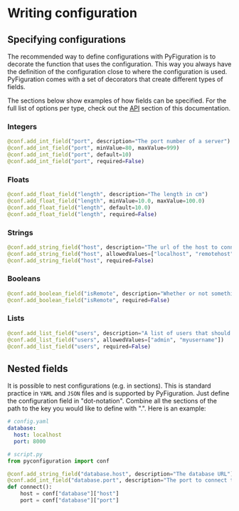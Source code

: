 # Writing configuration

## Specifying configurations
The recommended way to define configurations with PyFiguration is to decorate the function that uses the configuration. This way you always have the definition of the configuration close to where the configuration is used. PyFiguration comes with a set of decorators that create different types of fields.

The sections below show examples of how fields can be specified. For the full list of options per type, check out the [API](api) section of this documentation.

### Integers
```python
@conf.add_int_field("port", description="The port number of a server")
@conf.add_int_field("port", minValue=80, maxValue=999)
@conf.add_int_field("port", default=10)
@conf.add_int_field("port", required=False)
```

### Floats
```python
@conf.add_float_field("length", description="The length in cm")
@conf.add_float_field("length", minValue=10.0, maxValue=100.0)
@conf.add_float_field("length", default=10.0)
@conf.add_float_field("length", required=False)
```

### Strings
```python
@conf.add_string_field("host", description="The url of the host to connect to")
@conf.add_string_field("host", allowedValues=["localhost", "remotehost"])
@conf.add_string_field("host", required=False)
```

### Booleans
```python
@conf.add_boolean_field("isRemote", description="Whether or not something is true")
@conf.add_boolean_field("isRemote", required=False)
```

### Lists
```python
@conf.add_list_field("users", description="A list of users that should have access")
@conf.add_list_field("users", allowedValues=["admin", "myusername"])
@conf.add_list_field("users", required=False)
```

## Nested fields
It is possible to nest configurations (e.g. in sections). This is standard practice in `YAML` and `JSON` files and is supported by PyFiguration. Just define the configuration field in "dot-notation". Combine all the sections of the path to the key you would like to define with ".". Here is an example:

```yaml
# config.yaml
database:
  host: localhost
  port: 8000
```

```python
# script.py
from pyconfiguration import conf

@conf.add_string_field("database.host", description="The database URL")
@conf.add_int_field("database.port", description="The port to connect to on the database")
def connect():
    host = conf["database"]["host"]
    port = conf["database"]["port"]
```
